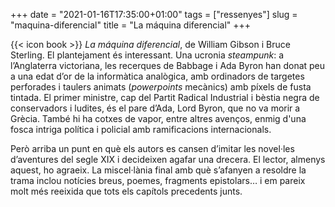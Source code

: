 +++
date = "2021-01-16T17:35:00+01:00"
tags = ["ressenyes"]
slug = "maquina-diferencial"
title = "La máquina diferencial"
+++

{{< icon book >}} *La máquina diferencial*, de William Gibson i Bruce Sterling. El plantejament és interessant. Una ucronia *steampunk*: a l’Anglaterra victoriana, les recerques de Babbage i Ada Byron han donat peu a una edat d’or de la informàtica analògica, amb ordinadors de targetes perforades i taulers animats (*powerpoints* mecànics) amb píxels de fusta tintada. El primer ministre, cap del Partit Radical Industrial i bèstia negra de conservadors i ludites, és el pare d’Ada, Lord Byron, que no va morir a Grècia. També hi ha cotxes de vapor, entre altres avenços, enmig d'una fosca intriga política i policial amb ramificacions internacionals.

Però arriba un punt en què els autors es cansen d’imitar les novel·les d’aventures del segle XIX i decideixen agafar una drecera. El lector, almenys aquest, ho agraeix. La miscel·lània final amb què s’afanyen a resoldre la trama inclou notícies breus, poemes, fragments epistolars… i em pareix molt més reeixida que tots els capítols precedents junts.
